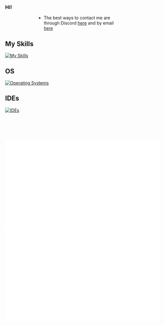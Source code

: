 <br>

<h3>Hi!</h3>
<ul style="padding-left: 25%; padding-right: 25%;">
 <li>The best ways to contact me are through Discord <a href="https://discord.com/users/697913907528073296">here</a> and by email <a href="mailto:somebody.4545@outlook.com">here</a></li>
</ul>

<h2>My Skills</h2>

[![My Skills](https://skillicons.dev/icons?i=ts,js,java,react,nextjs,express,flutter,mongodb,unity,blender,aws)](https://skillicons.dev) 

<h2>OS</h2>

[![Operating Systems](https://skillicons.dev/icons?i=windows,apple,mint,raspberrypi)](https://skillicons.dev) 

<h2>IDEs</h2>

[![IDEs](https://skillicons.dev/icons?i=vscode,webstorm,androidstudio,pycharm,eclipse)](https://skillicons.dev) 
<br>
<br><h1></h1>
<br>
<p align="center">
  <img src="https://raw.githubusercontent.com/somebody4545/github-stats-new/master/generated/overview.svg#gh-dark-mode-only" alt="My Github Stats"/>
  <img src="https://raw.githubusercontent.com/somebody4545/github-stats-new/master/generated/languages.svg#gh-dark-mode-only" alt="My Github Stats"/>
</p>
<h1></h1>
